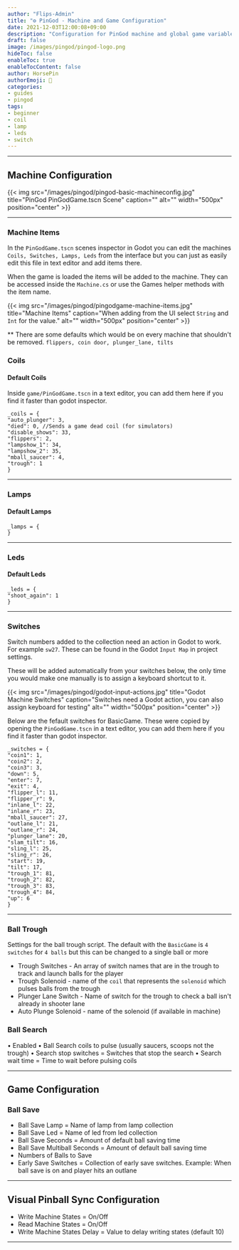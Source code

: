 ```yaml
---
author: "Flips-Admin"
title: "⚙️ PinGod - Machine and Game Configuration"
date: 2021-12-03T12:00:08+09:00
description: "Configuration for PinGod machine and global game variables"
draft: false
image: /images/pingod/pingod-logo.png
hideToc: false
enableToc: true
enableTocContent: false
author: HorsePin
authorEmoji: 🐎
categories:
- guides
- pingod
tags: 
- beginner
- coil
- lamp
- leds
- switch
---
```


---

## Machine Configuration

{{< img src="/images/pingod/pingod-basic-machineconfig.jpg" title="PinGod PinGodGame.tscn Scene" caption="" alt="" width="500px" position="center" >}}

---

### Machine Items

In the `PinGodGame.tscn` scenes inspector in Godot you can edit the machines `Coils, Switches, Lamps, Leds` from the interface but you can just as easily edit this file in text editor and add items there.

When the game is loaded the items will be added to the machine. They can be accessed inside the `Machine.cs` or use the Games helper methods with the item name.

{{< img src="/images/pingod/pingodgame-machine-items.jpg" title="Machine Items" caption="When adding from the UI select `String` and `Int` for the value." alt="" width="500px" position="center" >}}

** There are some defaults which would be on every machine that shouldn't be removed. `flippers, coin door, plunger_lane, tilts`

### Coils

#### Default Coils

Inside `game/PinGodGame.tscn` in a text editor, you can add them here if you find it faster than godot inspector.

```
_coils = {
"auto_plunger": 3,
"died": 0, //Sends a game dead coil (for simulators)
"disable_shows": 33,
"flippers": 2,
"lampshow_1": 34,
"lampshow_2": 35,
"mball_saucer": 4,
"trough": 1
}
```

---

### Lamps

#### Default Lamps

```
_lamps = {
}

```

---

### Leds

#### Default Leds

```
_leds = {
"shoot_again": 1
}

```

---

### Switches

Switch numbers added to the collection need an action in Godot to work. For example `sw27`. These can be found in the Godot `Input Map` in project settings.

These will be added automatically from your switches below, the only time you would make one manually is to assign a keyboard shortcut to it.

{{< img src="/images/pingod/godot-input-actions.jpg" title="Godot Machine Switches" caption="Switches need a Godot action, you can also assign keyboard for testing" alt="" width="500px" position="center" >}}

Below are the fefault switches for BasicGame. These were copied by opening the `PinGodGame.tscn` in a text editor, you can add them here if you find it faster than godot inspector.

```
_switches = {
"coin1": 1,
"coin2": 2,
"coin3": 3,
"down": 5,
"enter": 7,
"exit": 4,
"flipper_l": 11,
"flipper_r": 9,
"inlane_l": 22,
"inlane_r": 23,
"mball_saucer": 27,
"outlane_l": 21,
"outlane_r": 24,
"plunger_lane": 20,
"slam_tilt": 16,
"sling_l": 25,
"sling_r": 26,
"start": 19,
"tilt": 17,
"trough_1": 81,
"trough_2": 82,
"trough_3": 83,
"trough_4": 84,
"up": 6
}
```

---

### Ball Trough

Settings for the ball trough script. The default with the `BasicGame` is `4 switches` for `4 balls` but this can be changed to a single ball or more

- Trough Switches - An array of switch names that are in the trough to track and launch balls for the player
- Trough Solenoid - name of the `coil` that represents the `solenoid` which pulses balls from the trough
- Plunger Lane Switch - Name of switch for the trough to check a ball isn't already in shooter lane
- Auto Plunge Solenoid - name of the solenoid (if available in machine)

### Ball Search

• Enabled
• Ball Search coils to pulse (usually saucers, scoops not the trough)
• Search stop switches = Switches that stop the search
• Search wait time = Time to wait before pulsing coils

---

## Game Configuration

### Ball Save

- Ball Save Lamp = Name of lamp from lamp collection
- Ball Save Led  = Name of led from led collection
- Ball Save Seconds = Amount of default ball saving time
- Ball Save Multiball Seconds = Amount of default ball saving time
- Numbers of Balls to Save
- Early Save Switches = Collection of early save switches. Example: When ball save is on and player hits an outlane

---

## Visual Pinball Sync Configuration

- Write Machine States = On/Off
- Read Machine States = On/Off
- Write Machine States Delay = Value to delay writing states (default 10)

---